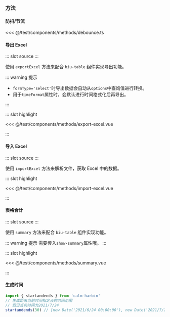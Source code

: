 ### 方法

#### 防抖/节流

<<< @/test/components/methods/debounce.ts

#### 导出 Excel

<demo-block>
::: slot source
<exportExcelDemo></exportExcelDemo>
:::

使用 `exportExcel` 方法来配合 `biu-table` 组件实现导出功能。

::: warning 提示

-   `formType='select'`时导出数据会自动从`options`中查询值进行转换。
-   用于`timeFormat`属性时，会默认进行时间格式化后再导出。

:::

::: slot highlight

<<< @/test/components/methods/export-excel.vue

:::
</demo-block>

#### 导入 Excel

<demo-block>
::: slot source
<importExcelDemo></importExcelDemo>
:::

使用 `importExcel` 方法来解析文件，获取 Excel 中的数据。

::: slot highlight

<<< @/test/components/methods/import-excel.vue

:::
</demo-block>

#### 表格合计

<demo-block>
::: slot source
<summary-demo></summary-demo>
:::

使用 `summary` 方法来配合 `biu-table` 组件实现功能。

::: warning 提示
需要传入`show-summary`属性哦。
:::

::: slot highlight

<<< @/test/components/methods/summary.vue

:::
</demo-block>

#### 生成时间

```js
import { startandends } from 'calm-harbin'
// 生成距离当前时间指定天的时间范围
// 假设当前时间为2021/7/24
startandends(30) // [new Date('2021/6/24 00:00:00'), new Date('2021/7/24 23:59:59')
```
